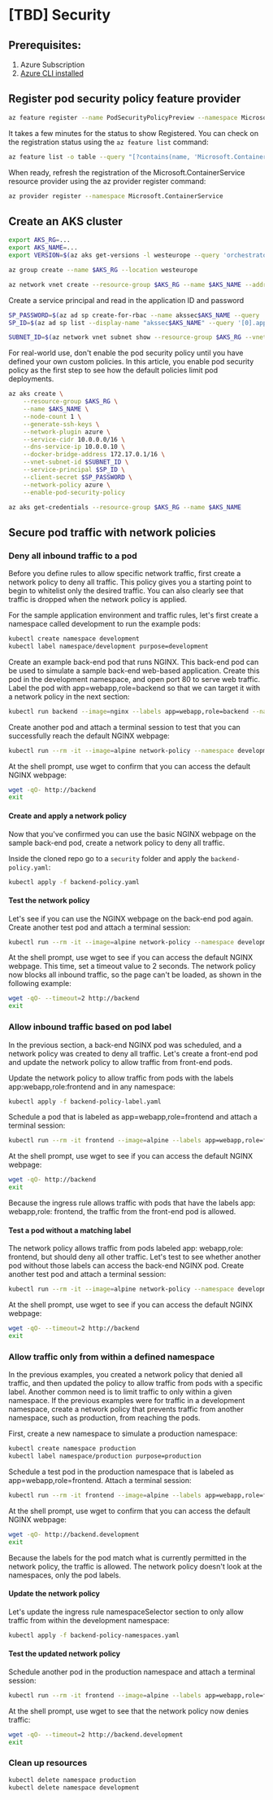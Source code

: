 # [TBD] Security

## Prerequisites:

1. Azure Subscription
2. [Azure CLI installed](https://docs.microsoft.com/en-us/cli/azure/install-azure-cli?view=azure-cli-latest)

## Register pod security policy feature provider

```bash
az feature register --name PodSecurityPolicyPreview --namespace Microsoft.ContainerService
```
It takes a few minutes for the status to show Registered. You can check on the registration status using the `az feature list` command:
```bash
az feature list -o table --query "[?contains(name, 'Microsoft.ContainerService/PodSecurityPolicyPreview')].{Name:name,State:properties.state}"
```
When ready, refresh the registration of the Microsoft.ContainerService resource provider using the az provider register command:
```bash
az provider register --namespace Microsoft.ContainerService
```

## Create an AKS cluster

```bash
export AKS_RG=...
export AKS_NAME=...
export VERSION=$(az aks get-versions -l westeurope --query 'orchestrators[-1].orchestratorVersion' -o tsv)

az group create --name $AKS_RG --location westeurope

az network vnet create --resource-group $AKS_RG --name $AKS_NAME --address-prefixes 10.0.0.0/8 --subnet-name akssubnet --subnet-prefix 10.240.0.0/16
```
Create a service principal and read in the application ID and password
```bash
SP_PASSWORD=$(az ad sp create-for-rbac --name akssec$AKS_NAME --query 'password' -o tsv)
SP_ID=$(az ad sp list --display-name "akssec$AKS_NAME" --query '[0].appId' -o tsv)

```
```bash
SUBNET_ID=$(az network vnet subnet show --resource-group $AKS_RG --vnet-name $AKS_NAME --name akssubnet --query id -o tsv)
```
For real-world use, don't enable the pod security policy until you have defined your own custom policies. In this article, you enable pod security policy as the first step to see how the default policies limit pod deployments.
```bash
az aks create \
    --resource-group $AKS_RG \
    --name $AKS_NAME \
    --node-count 1 \
    --generate-ssh-keys \
    --network-plugin azure \
    --service-cidr 10.0.0.0/16 \
    --dns-service-ip 10.0.0.10 \
    --docker-bridge-address 172.17.0.1/16 \
    --vnet-subnet-id $SUBNET_ID \
    --service-principal $SP_ID \
    --client-secret $SP_PASSWORD \
    --network-policy azure \
    --enable-pod-security-policy

az aks get-credentials --resource-group $AKS_RG --name $AKS_NAME
```

## Secure pod traffic with network policies

### Deny all inbound traffic to a pod
Before you define rules to allow specific network traffic, first create a network policy to deny all traffic. This policy gives you a starting point to begin to whitelist only the desired traffic. You can also clearly see that traffic is dropped when the network policy is applied.

For the sample application environment and traffic rules, let's first create a namespace called development to run the example pods:
```bash
kubectl create namespace development
kubectl label namespace/development purpose=development
```

Create an example back-end pod that runs NGINX. This back-end pod can be used to simulate a sample back-end web-based application. Create this pod in the development namespace, and open port 80 to serve web traffic. Label the pod with app=webapp,role=backend so that we can target it with a network policy in the next section:

```bash
kubectl run backend --image=nginx --labels app=webapp,role=backend --namespace development --expose --port 80 --generator=run-pod/v1
```
Create another pod and attach a terminal session to test that you can successfully reach the default NGINX webpage:
```bash
kubectl run --rm -it --image=alpine network-policy --namespace development --generator=run-pod/v1
```
At the shell prompt, use wget to confirm that you can access the default NGINX webpage:
```bash
wget -qO- http://backend
exit
```

#### Create and apply a network policy
Now that you've confirmed you can use the basic NGINX webpage on the sample back-end pod, create a network policy to deny all traffic.

Inside the cloned repo go to a `security` folder and apply the `backend-policy.yaml`:
```bash
kubectl apply -f backend-policy.yaml
```

#### Test the network policy
Let's see if you can use the NGINX webpage on the back-end pod again. Create another test pod and attach a terminal session:
```bash
kubectl run --rm -it --image=alpine network-policy --namespace development --generator=run-pod/v1
```
At the shell prompt, use wget to see if you can access the default NGINX webpage. This time, set a timeout value to 2 seconds. The network policy now blocks all inbound traffic, so the page can't be loaded, as shown in the following example:
```bash
wget -qO- --timeout=2 http://backend
exit
```

### Allow inbound traffic based on pod label
In the previous section, a back-end NGINX pod was scheduled, and a network policy was created to deny all traffic. Let's create a front-end pod and update the network policy to allow traffic from front-end pods.

Update the network policy to allow traffic from pods with the labels app:webapp,role:frontend and in any namespace:
```bash
kubectl apply -f backend-policy-label.yaml
```
Schedule a pod that is labeled as app=webapp,role=frontend and attach a terminal session:
```bash
kubectl run --rm -it frontend --image=alpine --labels app=webapp,role=frontend --namespace development --generator=run-pod/v1
```
At the shell prompt, use wget to see if you can access the default NGINX webpage:
```bash
wget -qO- http://backend
exit
```
Because the ingress rule allows traffic with pods that have the labels app: webapp,role: frontend, the traffic from the front-end pod is allowed.

#### Test a pod without a matching label
The network policy allows traffic from pods labeled app: webapp,role: frontend, but should deny all other traffic. Let's test to see whether another pod without those labels can access the back-end NGINX pod. Create another test pod and attach a terminal session:
```bash
kubectl run --rm -it --image=alpine network-policy --namespace development --generator=run-pod/v1
```
At the shell prompt, use wget to see if you can access the default NGINX webpage:
```bash
wget -qO- --timeout=2 http://backend
exit
```

### Allow traffic only from within a defined namespace
In the previous examples, you created a network policy that denied all traffic, and then updated the policy to allow traffic from pods with a specific label. Another common need is to limit traffic to only within a given namespace. If the previous examples were for traffic in a development namespace, create a network policy that prevents traffic from another namespace, such as production, from reaching the pods.

First, create a new namespace to simulate a production namespace:
```bash
kubectl create namespace production
kubectl label namespace/production purpose=production
```
Schedule a test pod in the production namespace that is labeled as app=webapp,role=frontend. Attach a terminal session:
```bash
kubectl run --rm -it frontend --image=alpine --labels app=webapp,role=frontend --namespace production --generator=run-pod/v1
```
At the shell prompt, use wget to confirm that you can access the default NGINX webpage:
```bash
wget -qO- http://backend.development
exit
```
Because the labels for the pod match what is currently permitted in the network policy, the traffic is allowed. The network policy doesn't look at the namespaces, only the pod labels.

#### Update the network policy
Let's update the ingress rule namespaceSelector section to only allow traffic from within the development namespace:
```bash
kubectl apply -f backend-policy-namespaces.yaml
```

#### Test the updated network policy
Schedule another pod in the production namespace and attach a terminal session:
```bash
kubectl run --rm -it frontend --image=alpine --labels app=webapp,role=frontend --namespace production --generator=run-pod/v1
```
At the shell prompt, use wget to see that the network policy now denies traffic:
```bash
wget -qO- --timeout=2 http://backend.development
exit
```

### Clean up resources
```bash
kubectl delete namespace production
kubectl delete namespace development
```